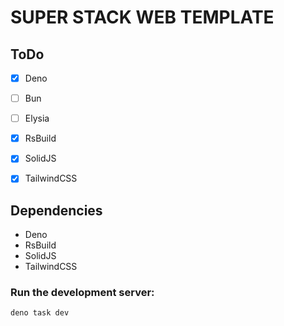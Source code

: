 # SUPER STACK WEB TEMPLATE

## ToDo
- [x] Deno
- [ ] Bun
- [ ] Elysia
- [x] RsBuild
- [x] SolidJS
- [x] TailwindCSS


## Dependencies
- Deno
- RsBuild
- SolidJS
- TailwindCSS

### Run the development server:
`deno task dev`
